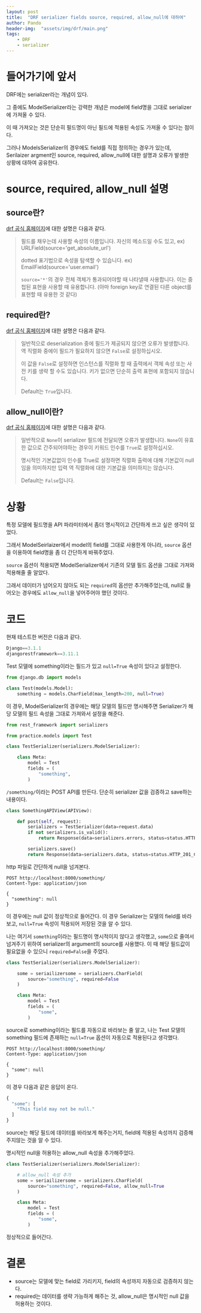 ```yaml
---
layout: post
title:  "DRF serializer fields source, required, allow_null에 대하여"
author: Pando
header-img:  "assets/img/drf/main.png"
tags: 
    - DRF
    - serializer
---
```


# 들어가기에 앞서

DRF에는 serializer라는 개념이 있다.

그 중에도 ModelSerializer라는 강력한 개념은 model에 field명을 그대로 serializer에 가져올 수 있다.

이 때 가져오는 것은 단순히 필드명이 아닌 필드에 적용된 속성도 가져올 수 있다는 점이다.

그러나 ModelsSerializer의 경우에도 field를 직접 정의하는 경우가 있는데, Serilaizer argment인 source, required, allow_null에 대한 설명과 오류가 발생한 상황에 대하여 공유한다.

# source, required, allow_null 설명

## source란?

[drf 공식 홈페이지](https://www.django-rest-framework.org/api-guide/fields/#source)에 대한 설명은 다음과 같다.

> 필드를 채우는데 사용할 속성의 이름입니다.
> 자신의 메소드일 수도 있고, ex) URLField(source='get_absolute_url')
> 
> dotted 표기법으로 속성을 탐색할 수 있습니다. ex) EmailField(source='user.email')
> 
> `source='*'`의 경우 전체 객체가 통과되어야할 때 나타낼때 사용합니다. 이는 중첩된 표현을 사용할 때 유용합니다.  (아마 foreign key로 연결된 다른 object를 표현할 때 유용한 것 같다)

## required란?

[drf 공식 홈페이지](https://www.django-rest-framework.org/api-guide/fields/#required)에 대한 설명은 다음과 같다.

> 일반적으로 deserialization 중에 필드가 제공되지 않으면 오류가 발생합니다. 역 직렬화 중에이 필드가 필요하지 않으면 `False`로 설정하십시오.
> 
> 이 값을 `False`로 설정하면 인스턴스를 직렬화 할 때 출력에서 객체 속성 또는 사전 키를 생략 할 수도 있습니다. 키가 없으면 단순히 출력 표현에 포함되지 않습니다.
> 
> Default는 `True`입니다.

## allow_null이란?

[drf 공식 홈페이지](https://www.django-rest-framework.org/api-guide/fields/#allow_null)에 대한 설명은 다음과 같다.

> 일반적으로 `None`이 serializer 필드에 전달되면 오류가 발생합니다. `None`이 유효한 값으로 간주되어야하는 경우이 키워드 인수를 `True`로 설정하십시오.
> 
> 명시적인 기본값없이 인수를 True로 설정하면 직렬화 출력에 대해 기본값이 null임을 의미하지만 입력 역 직렬화에 대한 기본값을 의미하지는 않습니다.
> 
> Default는 `False`입니다.

# 상황

특정 모델에 필드명을 API 파라미터에서 좀더 명시적이고 간단하게 쓰고 싶은 생각이 있었다.

그래서 ModelSeirlaizer에서 model의 field를 그대로 사용한게 아니라, `source` 옵션을 이용하여 field명을 좀 더 간단하게 바꿔주었다.

`source` 옵션이 적용되면 ModelSerializer에서 기존의 모델 필드 옵션을 그대로 가져와 적용해줄 줄 알았다.

그래서 데이터가 넘어오지 않아도 되는 `required`의 옵션만 추가해주었는데, null로 들어오는 경우에도 `allow_null`을 넣어주어야 했던 것이다.

# 코드

현재 테스트한 버전은 다음과 같다.

```python
Django==3.1.1
djangorestframework==3.11.1
```

Test 모델에 something이라는 필드가 있고 `null=True` 속성이 있다고 설정한다.

```python
from django.db import models

class Test(models.Model):
	something = models.CharField(max_length=200, null=True)
```

이 경우, ModelSerializer의 경우에는 해당 모델의 필드만 명시해주면 Serializer가 해당 모델의 필드 속성을 그대로 가져와서 설정을 해준다.

```python
from rest_framework import serializers

from practice.models import Test

class TestSerializer(serializers.ModelSerializer):

    class Meta:
        model = Test
        fields = (
            "something",
        )
```

`/something/`이라는 POST API를 만든다. 단순히 serializer 값을 검증하고 save하는 내용이다.

```python
class SomethingAPIView(APIView):

    def post(self, request):
        serializers = TestSerializer(data=request.data)
        if not serializers.is_valid():
            return Response(data=serializers.errors, status=status.HTTP_400_BAD_REQUEST)

        serializers.save()
        return Response(data=serializers.data, status=status.HTTP_201_CREATED)
```


http 파일로 간단하게 null을 넘겨본다.

```
POST http://localhost:8000/something/
Content-Type: application/json

{
  "something": null
}
```

이 경우에는 null 값이 정상적으로 들어간다. 이 경우 Serializer는 모델의 field를 바라보고, `null=True` 속성이 적용되어 저장된 것을 알 수 있다.

나는 여기서 `something`이라는 필드명이 명시적이지 않다고 생각했고, `some`으로 줄여서 넘겨주기 위하여 serializer의 argument의 source를 사용했다. 이 때 해당 필드값이 필요없을 수 있으니 `required=False`을 주었다.

```python
class TestSerializer(serializers.ModelSerializer):

    some = seriailizersome = serializers.CharField(
        source="something", required=False
    )

    class Meta:
        model = Test
        fields = (
            "some",
        )
```

source로 something이라는 필드를 자동으로 바라보는 줄 알고, 나는 Test 모델의 something 필드에 존재하는 `null=True` 옵션이 자동으로 적용된다고 생각했다.

```
POST http://localhost:8000/something/
Content-Type: application/json

{
  "some": null
}
```

이 경우 다음과 같은 응답이 온다.

```python
{
  "some": [
    "This field may not be null."
  ]
}
```

source는 해당 필드에 데이터를 바라보게 해주는거지, field에 적용된 속성까지 검증해주지않는 것을 알 수 있다.

명시적인 null을 허용하는 allow_null 속성을 추가해주었다.

```python
class TestSerializer(serializers.ModelSerializer):

    # allow_null 속성 추가
    some = seriailizersome = serializers.CharField(
        source="something", required=False, allow_null=True
    )

    class Meta:
        model = Test
        fields = (
            "some",
        )
```

정상적으로 들어간다.

# 결론

- source는 모델에 맞는 field로 가리키지, field의 속성까지 자동으로 검증하지 않는다.
- required는 데이터를 생략 가능하게 해주는 것, allow_null은 명시적인 null 값을 허용하는 것이다.